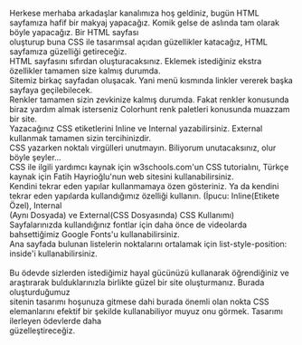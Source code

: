 Herkese merhaba arkadaşlar kanalımıza hoş geldiniz, bugün HTML sayfamıza hafif bir makyaj yapacağız. Komik gelse de aslında tam olarak böyle yapacağız. Bir HTML sayfası<br> oluşturup buna CSS ile tasarımsal açıdan güzellikler katacağız, HTML sayfamıza güzelliği getireceğiz.
<br>
HTML sayfasını sıfırdan oluşturacaksınız. Eklemek istediğiniz ekstra özellikler tamamen size kalmış durumda.<br>
Sitemiz birkaç sayfadan oluşacak. Yani menü kısmında linkler vererek başka sayfaya geçilebilecek.<br>
Renkler tamamen sizin zevkinize kalmış durumda. Fakat renkler konusunda biraz yardım almak isterseniz Colorhunt renk paletleri konusunda muazzam bir site.<br>
Yazacağınız CSS etiketlerini Inline ve Internal yazabilirsiniz. External kullanmak tamamen sizin tercihinizdir.<br>
CSS yazarken noktalı virgülleri unutmayın. Biliyorum unutacaksınız, olur böyle şeyler...<br>
CSS ile ilgili yardımcı kaynak için w3schools.com'un CSS tutorialını, Türkçe kaynak için Fatih Hayrioğlu'nun web sitesini kullanabilirsiniz.<br>
Kendini tekrar eden yapılar kullanmamaya özen gösteriniz. Ya da kendini tekrar eden yapılarda kullandığımız özelliği kullanın. (İpucu: Inline(Etikete Özel), Internal<br>(Aynı Dosyada) ve External(CSS Dosyasında) CSS Kullanımı)<br>
Sayfalarınızda kullandığınız fontlar için daha önce de videolarda bahsettiğimiz Google Fonts'u kullanabilirsiniz.<br>
Ana sayfada bulunan listelerin noktalarını ortalamak için list-style-position: inside'i kullanabilirsiniz.<br>
<br>
Bu ödevde sizlerden istediğimiz hayal gücünüzü kullanarak öğrendiğiniz ve araştırarak bulduklarınızla birlikte güzel bir site oluşturmanız. Burada oluşturduğumuz<br> sitenin tasarımı hoşunuza gitmese dahi burada önemli olan nokta CSS elemanlarını efektif bir şekilde kullanabiliyor muyuz onu görmek. Tasarımı ilerleyen ödevlerde daha<br> güzelleştireceğiz.